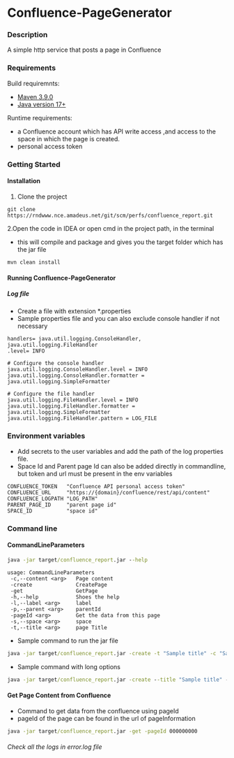# Confluence-PageGenerator
### Description
A simple http service that posts a page in Confluence
### Requirements
Build requiremnts:
* [Maven 3.9.0](https://maven.apache.org/download.cgi)
* [Java version 17+](https://www.oracle.com/in/java/technologies/downloads/)


Runtime requirements:
* a Confluence account which has API write access ,and access to the space in which the page is created.
* personal access token 

### Getting Started

#### Installation

1. Clone the project
```git
git clone https://rndwww.nce.amadeus.net/git/scm/perfs/confluence_report.git
```
2.Open the code in IDEA or open cmd in the project path, in the terminal
* this will compile and package and gives you the target folder which has the jar file
```maven
mvn clean install
```

#### Running Confluence-PageGenerator
##### Log file
* Create a file with extension *.properties
* Sample properties file and you can also exclude console handler if not necessary
```properties
handlers= java.util.logging.ConsoleHandler, java.util.logging.FileHandler
.level= INFO

# Configure the console handler
java.util.logging.ConsoleHandler.level = INFO
java.util.logging.ConsoleHandler.formatter = java.util.logging.SimpleFormatter

# Configure the file handler
java.util.logging.FileHandler.level = INFO
java.util.logging.FileHandler.formatter = java.util.logging.SimpleFormatter
java.util.logging.FileHandler.pattern = LOG_FILE
```

### Environment variables
* Add secrets to the user variables and add the path of the log properties file.
* Space Id and Parent page Id can also be added directly in commandline, but token and url must be present in the env variables
```
CONFLUENCE_TOKEN   "Confluence API personal access token"
CONFLUENCE_URL     "https://{domain}/confluence/rest/api/content"
CONFLUENCE_LOGPATH "LOG_PATH"
PARENT_PAGE_ID     "parent page id"
SPACE_ID           "space id"
```
### Command line
#### CommandLineParameters
```cmd
java -jar target/confluence_report.jar --help
```
```
usage: CommandLineParameters
 -c,--content <arg>   Page content
 -create              CreatePage
 -get                 GetPage
 -h,--help            Shoes the help
 -l,--label <arg>     label
 -p,--parent <arg>    parentId
 -pageId <arg>        Get the data from this page
 -s,--space <arg>     space
 -t,--title <arg>     page Title
```
* Sample command to run the jar file
```cmd
java -jar target/confluence_report.jar -create -t "Sample title" -c "Sample Content" -s XXX -p 0 -l sample_label
```

* Sample command with long options
```cmd
java -jar target/confluence_report.jar -create --title "Sample title" --content "Sample Content" --space XXX --parent 0 --label sample_label
```

#### Get Page Content from Confluence
* Command to get data from the confluence using pageId
* pageId of the page can be found in the url of pageInformation
```cmd
java -jar target/confluence_report.jar -get -pageId 000000000
```
###### Check all the logs in error.log file



